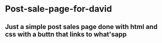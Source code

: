 # Post-sale-page-for-david
## Just a simple post sales page done with html and css with a buttn that links to what'sapp
